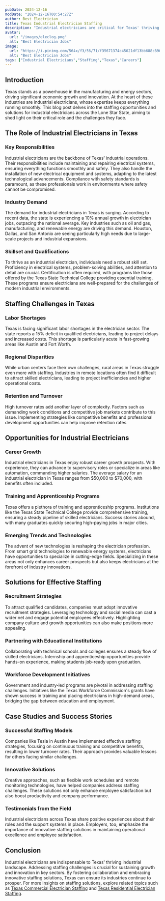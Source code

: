 ```yaml
---
pubDate: 2024-12-16
modDate: "2024-12-16T00:54:27Z"
author: Best Electrician
title: Texas Industrial Electrician Staffing
description: "Industrial electricians are critical for Texas' thriving manufacturing and energy industries. Discover the opportunities and solutions for staffing these vital roles across the state."
avatar:
  url: "/images/eleclog.png"
  alt: "Best Electrician Jobs"
image:
  url: "https://i.pinimg.com/564x/f3/56/71/f35671374c45021df13bb688c390a3a2.jpg"
  alt: "Best Electrician Jobs"
tags: ["Industrial Electricians","Staffing","Texas","Careers"]
---
```


## Introduction

Texas stands as a powerhouse in the manufacturing and energy sectors, driving significant economic growth and innovation. At the heart of these industries are industrial electricians, whose expertise keeps everything running smoothly. This blog post delves into the staffing opportunities and solutions for industrial electricians across the Lone Star State, aiming to shed light on their critical role and the challenges they face.

## The Role of Industrial Electricians in Texas

### Key Responsibilities

Industrial electricians are the backbone of Texas' industrial operations. Their responsibilities include maintaining and repairing electrical systems, ensuring everything functions smoothly and safely. They also handle the installation of new electrical equipment and systems, adapting to the latest technological advancements. Compliance with safety standards is paramount, as these professionals work in environments where safety cannot be compromised.

### Industry Demand

The demand for industrial electricians in Texas is surging. According to recent data, the state is experiencing a 10% annual growth in electrician jobs, outpacing the national average. Key industries such as oil and gas, manufacturing, and renewable energy are driving this demand. Houston, Dallas, and San Antonio are seeing particularly high needs due to large-scale projects and industrial expansions.

### Skillset and Qualifications

To thrive as an industrial electrician, individuals need a robust skill set. Proficiency in electrical systems, problem-solving abilities, and attention to detail are crucial. Certification is often required, with programs like those offered by the Texas State Technical College providing essential training. These programs ensure electricians are well-prepared for the challenges of modern industrial environments.

## Staffing Challenges in Texas

### Labor Shortages

Texas is facing significant labor shortages in the electrician sector. The state reports a 15% deficit in qualified electricians, leading to project delays and increased costs. This shortage is particularly acute in fast-growing areas like Austin and Fort Worth.

### Regional Disparities

While urban centers face their own challenges, rural areas in Texas struggle even more with staffing. Industries in remote locations often find it difficult to attract skilled electricians, leading to project inefficiencies and higher operational costs.

### Retention and Turnover

High turnover rates add another layer of complexity. Factors such as demanding work conditions and competitive job markets contribute to this issue. Implementing strategies like competitive benefits and professional development opportunities can help improve retention rates.

## Opportunities for Industrial Electricians

### Career Growth

Industrial electricians in Texas enjoy robust career growth prospects. With experience, they can advance to supervisory roles or specialize in areas like automation, commanding higher salaries. The average salary for an industrial electrician in Texas ranges from $50,000 to $70,000, with benefits often included.

### Training and Apprenticeship Programs

Texas offers a plethora of training and apprenticeship programs. Institutions like the Texas State Technical College provide comprehensive training, ensuring a steady pipeline of skilled electricians. Success stories abound, with many graduates quickly securing high-paying jobs in major cities.

### Emerging Trends and Technologies

The advent of new technologies is reshaping the electrician profession. From smart grid technologies to renewable energy systems, electricians have opportunities to specialize in cutting-edge fields. Specializing in these areas not only enhances career prospects but also keeps electricians at the forefront of industry innovations.

## Solutions for Effective Staffing

### Recruitment Strategies

To attract qualified candidates, companies must adopt innovative recruitment strategies. Leveraging technology and social media can cast a wider net and engage potential employees effectively. Highlighting company culture and growth opportunities can also make positions more appealing.

### Partnering with Educational Institutions

Collaborating with technical schools and colleges ensures a steady flow of skilled electricians. Internship and apprenticeship opportunities provide hands-on experience, making students job-ready upon graduation.

### Workforce Development Initiatives

Government and industry-led programs are pivotal in addressing staffing challenges. Initiatives like the Texas Workforce Commission's grants have shown success in training and placing electricians in high-demand areas, bridging the gap between education and employment.

## Case Studies and Success Stories

### Successful Staffing Models

Companies like Tesla in Austin have implemented effective staffing strategies, focusing on continuous training and competitive benefits, resulting in lower turnover rates. Their approach provides valuable lessons for others facing similar challenges.

### Innovative Solutions

Creative approaches, such as flexible work schedules and remote monitoring technologies, have helped companies address staffing challenges. These solutions not only enhance employee satisfaction but also boost productivity and company performance.

### Testimonials from the Field

Industrial electricians across Texas share positive experiences about their roles and the support systems in place. Employers, too, emphasize the importance of innovative staffing solutions in maintaining operational excellence and employee satisfaction.

## Conclusion

Industrial electricians are indispensable to Texas' thriving industrial landscape. Addressing staffing challenges is crucial for sustaining growth and innovation in key sectors. By fostering collaboration and embracing innovative staffing solutions, Texas can ensure its industries continue to prosper. For more insights on staffing solutions, explore related topics such as [Texas Commercial Electrician Staffing](/posts/texas-commercial-electrician-staffing) and [Texas Residential Electrician Staffing](/posts/texas-residential-electrician-staffing).